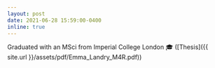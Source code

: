 ```yaml
---
layout: post
date: 2021-06-28 15:59:00-0400
inline: true
---
```


Graduated with an MSci from Imperial College London :mortar_board:
([Thesis]({{ site.url }}/assets/pdf/Emma_Landry_M4R.pdf))
